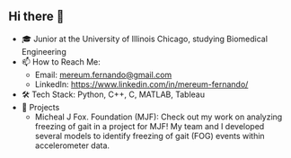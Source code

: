 ## Hi there 👋
- 🎓 Junior at the University of Illinois Chicago, studying Biomedical Engineering
- 📫 How to Reach Me:
  - Email: mereum.fernando@gmail.com
  - LinkedIn: https://www.linkedin.com/in/mereum-fernando/ 
- 🛠 Tech Stack: Python, C++, C, MATLAB, Tableau
- 👯 Projects 
  - Micheal J Fox. Foundation (MJF): Check out my work on analyzing freezing of gait in a project for MJF! My team and I developed several models to identify freezing of gait (FOG) events within accelerometer data.


<!--
**MereumF/MereumF** is a ✨ _special_ ✨ repository because its `README.md` (this file) appears on your GitHub profile.

Here are some ideas to get you started:

- 🔭 I’m currently working on ...
- 🌱 I’m currently learning ...
- 👯 I’m looking to collaborate on ...
- 🤔 I’m looking for help with ...
- 💬 Ask me about ...
- 📫 How to reach me: ...
- 😄 Pronouns: ...
- ⚡ Fun fact: ...
-->

